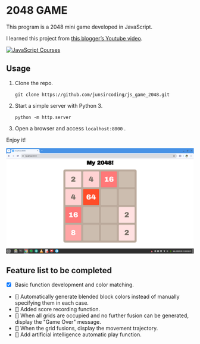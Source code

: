 # 2048 GAME

This program is a 2048 mini game developed in JavaScript.

I learned this project from [this blogger’s Youtube video](https://www.youtube.com/watch?v=E7dPuq74zNI&list=PLSo-C2L8kdSMKSSRa3FKkEijeghC_r22w).

[![JavaScript Courses](https://i.ytimg.com/vi/E7dPuq74zNI/hqdefault.jpg)](https://www.youtube.com/watch?v=E7dPuq74zNI&list=PLSo-C2L8kdSMKSSRa3FKkEijeghC_r22w "JavaScript Courses")

## Usage

1. Clone the repo.

    ```
    git clone https://github.com/junsircoding/js_game_2048.git
    ```

2. Start a simple server with Python 3.

    ```
    python -m http.server
    ```

3. Open a browser and access `localhost:8000` .

Enjoy it!

![](game.png)

## Feature list to be completed

- [x] Basic function development and color matching.
- [] Automatically generate blended block colors instead of manually specifying them in each case.
- [] Added score recording function.
- [] When all grids are occupied and no further fusion can be generated, display the "Game Over" message.
- [] When the grid fusions, display the movement trajectory.
- [] Add artificial intelligence automatic play function.
